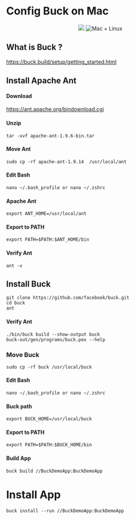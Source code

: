 # Config Buck on Mac

<p align="center">
    <img src="https://img.shields.io/badge/Swift-5.1-orange.svg" />
     <img src="https://img.shields.io/badge/platforms-mac+linux-brightgreen.svg?style=flat" alt="Mac + Linux" />
</p>


## What is Buck ?

https://buck.build/setup/getting_started.html

## Install Apache Ant

#### Download
https://ant.apache.org/bindownload.cgi

#### Unzip
```cd Downloads
tar -xvf apache-ant-1.9.6-bin.tar
```

#### Move Ant
```
sudo cp -rf apache-ant-1.9.14  /usr/local/ant
```

#### Edit Bash
```
nano ~/.bash_profile or nano ~/.zshrc
```

#### Apache Ant
```
export ANT_HOME=/usr/local/ant
```
#### Export to PATH
```
export PATH=$PATH:$ANT_HOME/bin
```

#### Verify Ant
```
ant -v
```

## Install Buck
```
git clone https://github.com/facebook/buck.git
cd buck
ant
```
#### Verify Ant
```
./bin/buck build --show-output buck
buck-out/gen/programs/buck.pex --help
```

### Move Buck
```
sudo cp -rf buck /usr/local/buck
```

#### Edit Bash
```
nano ~/.bash_profile or nano ~/.zshrc
```

#### Buck path
```
export BUCK_HOME=/usr/local/buck
```

#### Export to PATH
```
export PATH=$PATH:$BUCK_HOME/bin
```
#### Build App
```
buck build //BuckDemoApp:BuckDemoApp
```
# Install App

```
buck install --run //BuckDemoApp:BuckDemoApp
```